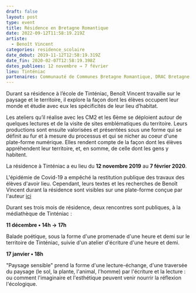 ```yaml
---
draft: false
layout: post
type: event
title: Résidence en Bretagne Romantique
date: 2022-09-12T11:58:19.219Z
artiste:
  - Benoît Vincent
categories: residence_scolaire
date_debut: 2019-11-12T12:58:19.319Z
date_fin: 2020-02-07T12:58:19.398Z
dates_publiees: 12 novembre → 7 février
lieu: Tinténiac
partenaires: Communauté de Communes Bretagne Romantique, DRAC Bretagne
---
```

Durant sa résidence à l’école de Tinténiac, Benoît Vincent travaille sur le paysage et le territoire, il explore la façon dont les élèves occupent leur monde et étudie avec eux les spécificités de leur lieu d’habitat.

Les ateliers qu’il réalise avec les CM2 et les 6ème se déploient autour de quelques lectures et de la visite de sites emblématiques du territoire. Leurs productions sont ensuite valorisées et présentées sous une forme qui se définit au fur et à mesure du processus et qui se nicher au coeur d'une plate-forme numérique. Elles rendent compte de la façon dont les élèves appréhendent leur territoire, et, en somme, de celle dont les gens y habitent.

La résidence à Tinténiac a eu lieu du **12 novembre 2019** au **7 février 2020**.

L'épidémie de Covid-19 a empêché la restitution publique des travaux des élèves d'avoir lieu. Cependant, leurs textes et les recherches de Benoît Vincent durant la résidence sont visibles sur une plate-forme conçue par l'auteur [ici](http://amboilati.org/bouteillealamer/)


Durant ses trois mois de résidence, deux rencontres sont publiques, à la médiathèque de Tinténiac : 

**11 décembre • 14h → 17h**

Balade poétique, sous la forme d'une promenade d'une heure et demi sur le territoire de Tinténiac, suivie d'un atelier d'écriture d'une heure et demi.


**17 janvier • 18h**

"Paysage sensible" prend la forme d'une lecture-échange, d'une traversée du paysage (le sol, la plante, l'animal, l'homme) par l'écriture et la lecture : ou comment l'imaginaire et l'esthétique peuvent venir nourrir la réflexion l'écologique.

